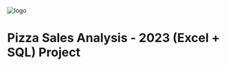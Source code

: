 ![logo](https://github.com/Mgit125/Pizza-Sales-Analysis-2023-Excel-SQL-Project/blob/main/Final%20Pizza%20Sales%20Dashboard.png)
# Pizza Sales Analysis - 2023 (Excel + SQL) Project
